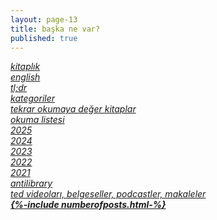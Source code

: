 ```yaml
---
layout: page-13
title: başka ne var?
published: true
---
```


_[kitaplık](/bookshelf.html)_  
_[english](/books.html)_  
_[tl;dr](/summary.html)_  
_[kategoriler](/category.html)_  
_[tekrar okumaya değer kitaplar](/reread.html)_  
_[okuma listesi](/readinglist.html)_  
_[2025](/2025.html)_  
_[2024](/2024.html)_  
_[2023](/2023.html)_  
_[2022](/2022.html)_  
_[2021](/2021.html)_  
_[antilibrary](/antilibrary.html)_  
_[ted videoları, belgeseller, podcastler, makaleler](/toc.html)_  
**_[{%-include numberofposts.html-%}](/menu)_**
